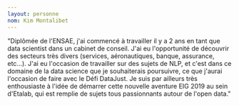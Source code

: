 ```yaml
---
layout: personne
nom: Kim Montalibet
---
```


"Diplômée de l'ENSAE, j'ai commencé à travailler il y a 2 ans en tant que data scientist dans un cabinet de conseil. J'ai eu l'opportunité de découvrir des secteurs très divers (services, aéronautiques, banque, assurance, etc...). J'ai eu l'occasion de travailler sur des sujets de NLP, et c'est dans ce domaine de la data science que je souhaiterais poursuivre, ce que j'aurai l'occasion de faire avec le Défi DataJust. Je suis par ailleurs très enthousiaste à l'idée de démarrer cette nouvelle aventure EIG 2019 au sein d'Etalab, qui est remplie de sujets tous passionnants autour de l'open data."
